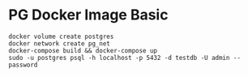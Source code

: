 # PG Docker Image Basic

```none
docker volume create postgres
docker network create pg_net
docker-compose build && docker-compose up
sudo -u postgres psql -h localhost -p 5432 -d testdb -U admin --password
```
